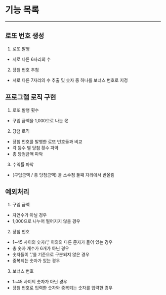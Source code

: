 # 기능 목록

---

## 로또 번호 생성

1. 로또 발행

- 서로 다른 6자리의 수

2. 당첨 번호 추첨

- 서로 다른 7자리의 수 추출 및 숫자 중 하나를 보너스 번호로 지정

## 프로그램 로직 구현

1. 로또 발행 횟수

- 구입 금액을 1,000으로 나눈 몫

2. 당첨 로직

- 당첨 번호를 발행한 로또 번호들과 비교
- 각 등수 별 당첨 횟수 파악
- 총 당첨금액 파악

3. 수익률 파악

- (구입금액 / 총 당첨금액) 을 소수점 둘째 자리에서 반올림

## 예외처리

1. 구입 금액

- 자연수가 아닐 경우
- 1,000으로 나누어 떨어지지 않을 경우

2. 당첨 번호

- 1~45 사이의 숫자/',' 이외의 다른 문자가 들어 있는 경우
- 총 숫자 개수가 6개가 아닌 경우
- 숫자들이 ','를 기준으로 구분되지 않은 경우
- 중복되는 숫자가 있는 경우

3. 보너스 번호

- 1~45 사이의 숫자가 아닌 경우
- 당첨 번호로 입력한 숫자와 중복되는 숫자를 입력한 경우
